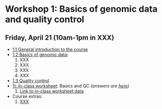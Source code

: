 
# Workshop 1: Basics of genomic data and quality control

## Friday, April 21 (10am-1pm in XXX)

* [1.1 General introduction to the course](XXX)
* [1.2 Basics of genomic data](XXX):
    1. XXX
    2. XXX
    3. XXX
    4. XXX
* [1.3 Quality control](XXX)
* [1t: In-class worksheet](XXX): Basics and QC *(answers are [here](XXX))*
    1. [Link to in-class worksheet data](XXX)
* Course extras:
    1. [XXX](XXX)

